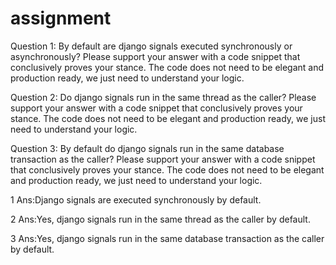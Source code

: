 # assignment

Question 1: By default are django signals executed synchronously or asynchronously? Please support your answer with a code snippet that conclusively proves your stance. 
The code does not need to be elegant and production ready, we just need to understand your logic.

Question 2: Do django signals run in the same thread as the caller? Please support your answer with a code snippet that conclusively proves your stance. 
The code does not need to be elegant and production ready, we just need to understand your logic.

Question 3: By default do django signals run in the same database transaction as the caller? Please support your answer with a code snippet that conclusively proves your stance.
The code does not need to be elegant and production ready, we just need to understand your logic.

1 Ans:Django signals are executed synchronously by default.

2 Ans:Yes, django signals run in the same thread as the caller by default.

3 Ans:Yes, django signals run in the same database transaction as the caller by default.
